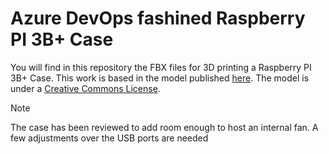 # Azure DevOps fashined Raspberry PI 3B+ Case

You will find in this repository the FBX files for 3D printing a Raspberry PI 3B+ Case.
This work is based in the model published [here](https://www.thingiverse.com/thing:922740).
The model is under a [Creative Commons License](License.md).

> [!NOTE]
>
> The case has been reviewed to add room enough to host an internal fan.
> A few adjustments over the USB ports are needed 


